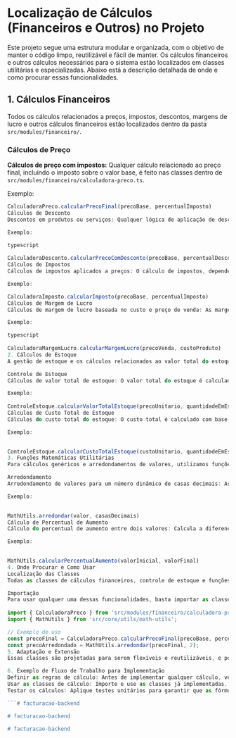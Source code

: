# Localização de Cálculos (Financeiros e Outros) no Projeto

Este projeto segue uma estrutura modular e organizada, com o objetivo de manter o código limpo, reutilizável e fácil de manter. Os cálculos financeiros e outros cálculos necessários para o sistema estão localizados em classes utilitárias e especializadas. Abaixo está a descrição detalhada de onde e como procurar essas funcionalidades.

## 1. Cálculos Financeiros
Todos os cálculos relacionados a preços, impostos, descontos, margens de lucro e outros cálculos financeiros estão localizados dentro da pasta `src/modules/financeiro/`.

### Cálculos de Preço
**Cálculos de preço com impostos:** Qualquer cálculo relacionado ao preço final, incluindo o imposto sobre o valor base, é feito nas classes dentro de `src/modules/financeiro/calculadora-preco.ts`.

Exemplo:
```typescript
CalculadoraPreco.calcularPrecoFinal(precoBase, percentualImposto)
Cálculos de Desconto
Descontos em produtos ou serviços: Qualquer lógica de aplicação de descontos em valores é tratada em src/modules/financeiro/calculadora-desconto.ts.

Exemplo:

typescript
 
CalculadoraDesconto.calcularPrecoComDesconto(precoBase, percentualDesconto)
Cálculos de Impostos
Cálculos de impostos aplicados a preços: O cálculo de impostos, dependendo de um percentual, é feito em src/modules/financeiro/calculadora-imposto.ts.

Exemplo:

CalculadoraImposto.calcularImposto(precoBase, percentualImposto)
Cálculos de Margem de Lucro
Cálculos de margem de lucro baseada no custo e preço de venda: As margens de lucro são calculadas com base no custo e no preço final de venda em src/modules/financeiro/calculadora-margem-lucro.ts.

Exemplo:

typescript
 
CalculadoraMargemLucro.calcularMargemLucro(precoVenda, custoProduto)
2. Cálculos de Estoque
A gestão de estoque e os cálculos relacionados ao valor total do estoque, vendas totais e custos totais dos produtos em estoque podem ser encontrados em src/modules/estoque/.

Controle de Estoque
Cálculos de valor total de estoque: O valor total do estoque é calculado multiplicando o preço unitário pela quantidade disponível em estoque. Este cálculo está localizado em src/modules/estoque/controle-estoque.ts.

Exemplo:
 
ControleEstoque.calcularValorTotalEstoque(precoUnitario, quantidadeEmEstoque)
Cálculos de Custo Total de Estoque
Cálculos do custo total do estoque: O custo total é calculado com base no preço de custo dos itens e a quantidade em estoque.

Exemplo:

 
ControleEstoque.calcularCustoTotalEstoque(custoUnitario, quantidadeEmEstoque)
3. Funções Matemáticas Utilitárias
Para cálculos genéricos e arredondamentos de valores, utilizamos funções utilitárias. Estas funções podem ser encontradas em src/core/utils/math-utils.ts.

Arredondamento
Arredondamento de valores para um número dinâmico de casas decimais: As funções de arredondamento permitem arredondar valores para qualquer número de casas decimais especificado.

Exemplo:

 
MathUtils.arredondar(valor, casasDecimais)
Cálculo de Percentual de Aumento
Cálculo do percentual de aumento entre dois valores: Calcula a diferença percentual entre dois valores.

Exemplo:

 
MathUtils.calcularPercentualAumento(valorInicial, valorFinal)
4. Onde Procurar e Como Usar
Localização das Classes
Todas as classes de cálculos financeiros, controle de estoque e funções matemáticas estão organizadas em pastas dentro de src/modules/financeiro/, src/modules/estoque/, e src/core/utils/.

Importação
Para usar qualquer uma dessas funcionalidades, basta importar as classes e métodos necessários. Exemplo:
 
import { CalculadoraPreco } from 'src/modules/financeiro/calculadora-preco';
import { MathUtils } from 'src/core/utils/math-utils';

// Exemplo de uso
const precoFinal = CalculadoraPreco.calcularPrecoFinal(precoBase, percentualImposto);
const precoArredondado = MathUtils.arredondar(precoFinal, 2);
5. Adaptação e Extensão
Essas classes são projetadas para serem flexíveis e reutilizáveis, e podem ser facilmente adaptadas a novas necessidades financeiras ou de estoque. Se houver necessidade de cálculos específicos para um novo módulo ou funcionalidade, basta criar novas funções ou adaptar as existentes com base na estrutura proposta.

6. Exemplo de Fluxo de Trabalho para Implementação
Definir as regras de cálculo: Antes de implementar qualquer cálculo, verifique se as regras e parâmetros financeiros estão claros (como faixas de imposto, descontos, etc.).
Usar as classes de cálculo: Importe e use as classes já implementadas. Se necessário, crie novas funções ou utilize os utilitários.
Testar os cálculos: Aplique testes unitários para garantir que as fórmulas estejam corretas e que os cálculos estejam funcionando conforme esperado.

```#   f a c t u r a c a o - b a c k e n d  
 #   f a c t u r a c a o - b a c k e n d  
 #   f a c t u r a c a o - b a c k e n d  
 